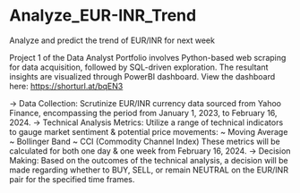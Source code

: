 # Analyze_EUR-INR_Trend
Analyze and predict the trend of EUR/INR for next week

Project 1 of the Data Analyst Portfolio involves Python-based web scraping for data acquisition, followed by SQL-driven exploration. 
The resultant insights are visualized through PowerBI dashboard. 
View the dashboard here: https://shorturl.at/bqEN3

-> Data Collection:
    Scrutinize EUR/INR currency data sourced from Yahoo Finance, encompassing the period from January 1, 2023, to February 16, 2024.
-> Technical Analysis Metrics:
    Utilize a range of technical indicators to gauge market sentiment & potential price movements:
    ~ Moving Average
    ~ Bollinger Band
    ~ CCI (Commodity Channel Index)
    These metrics will be calculated for both one day & one week from February 16, 2024.
-> Decision Making:
    Based on the outcomes of the technical analysis, a decision will be made regarding whether to BUY, SELL, or remain NEUTRAL on the EUR/INR pair for the specified time     frames.

